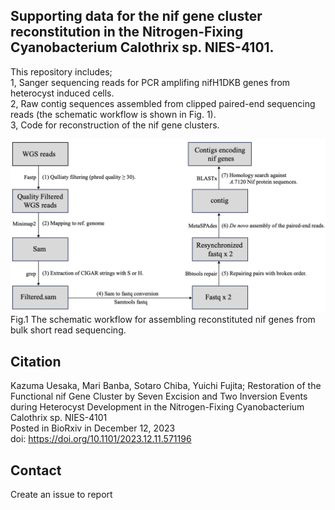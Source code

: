 ## Supporting data for the nif gene cluster reconstitution in the Nitrogen-Fixing Cyanobacterium Calothrix sp. NIES-4101. 

   
This repository includes;  
1, Sanger sequencing reads for PCR amplifing nifH1DKB genes from heterocyst induced cells.  
2, Raw contig sequences assembled from clipped paired-end sequencing reads (the schematic workflow is shown in Fig. 1).   
3, Code for reconstruction of the nif gene clusters.

![Fig.1](img/Fig1.png)
Fig.1 The schematic workflow for assembling reconstituted nif genes from bulk short read sequencing. 

## Citation  
Kazuma Uesaka, Mari Banba, Sotaro Chiba,  Yuichi Fujita; Restoration of the Functional nif Gene Cluster by Seven Excision and Two Inversion Events during Heterocyst Development in the Nitrogen-Fixing Cyanobacterium Calothrix sp. NIES-4101  
Posted in BioRxiv in December 12, 2023  
doi: https://doi.org/10.1101/2023.12.11.571196
 
## Contact
Create an issue to report
